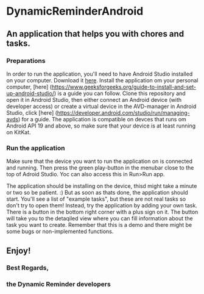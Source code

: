 
# DynamicReminderAndroid
## An application that helps you with chores and tasks.

### Preparations
In order to run the application, you'll need to have Android Studio installed on your computer.
Download it [here](https://developer.android.com/studio/?gclid=Cj0KCQjwhtT1BRCiARIsAGlY51Ix05T9dPbBpxcUlt1wQNHyMgQdud43W6Q1AN9Al07qbkZZKz6t9bEaAneOEALw_wcB&gclsrc=aw.ds).
Install the application om your personal computer, [here] (https://www.geeksforgeeks.org/guide-to-install-and-set-up-android-studio/) is a guide you can follow.
Clone this repository and open it in Android Studio, then either connect an Android device (with developer access) or create a virtual device in the AVD-manager in Android Studio, click [here] (https://developer.android.com/studio/run/managing-avds) for a guide. The application is compatible on devces that runs om Android API 19 and above, so make sure that your device is at least running on KitKat.

### Run the application
Make sure that the device you want to run the application on is connected and running. Then press the green play-button in the menubar close to the top of Adroid Studio. Yoc can also access this in Run>Run app.

The application should be installing on the device, thisd might take a minute or two so be patient. :) But as soon as thats done, the application should start. You'll see a list of "example tasks", but these are not real tasks so don't try to open them! Instead, try the application by adding your own task. There is a button in the bottom right corner with a plus sign on it. The button will take you to the detaqiled view where you can fill information about the task you want to create. Remember that this is a demo and there might be some bugs or non-implemented functions.

## Enjoy!
### Best Regards,
### the Dynamic Reminder developers
